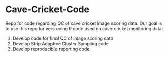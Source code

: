 # Cave-Cricket-Code
Repo for code regarding QC of cave cricket image scoring data.
Our goal is to use this repo for versioning R code used on cave cricket monitoring data:
1. Develop code for final QC of image scoring data
2. Develop Strip Adaptive Cluster Sampling code
3. Develop reproducible reporting code

  

